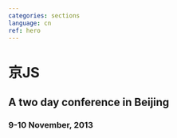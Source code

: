 ```yaml
---
categories: sections
language: cn
ref: hero
---
```


# 京JS

## A two day conference in Beijing

### 9-10 November, 2013
